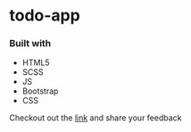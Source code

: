 # todo-app
### Built with 
- HTML5
- SCSS
- JS
- Bootstrap 
- CSS 

Checkout out the [link](https://harishcalvin.github.io/todo/) and share your feedback
